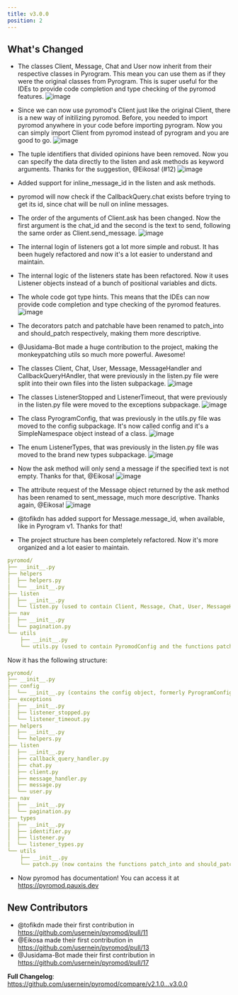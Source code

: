 ```yaml
---
title: v3.0.0
position: 2
---
```

## What's Changed
- The classes Client, Message, Chat and User now inherit from their respective classes in Pyrogram. This mean you can use them as if they were the original classes from Pyrogram. This is super useful for the IDEs to provide code completion and type checking of the pyromod features.
![image](https://github.com/usernein/pyromod/assets/29507335/e5754ceb-6264-41a4-baa2-53f7537e0833)

- Since we can now use pyromod's Client just like the original Client, there is a new way of initilizing pyromod. Before, you needed to import pyromod anywhere in your code before importing pyrogram. Now you can simply import Client from pyromod instead of pyrogram and you are good to go.
![image](https://github.com/usernein/pyromod/assets/29507335/9d1cde0c-2b85-497d-bc1c-5be4336b2067)

- The tuple identifiers that divided opinions have been removed. Now you can specify the data directly to the listen and ask methods as keyword arguments. Thanks for the suggestion, @Eikosa! (#12)
![image](https://github.com/usernein/pyromod/assets/29507335/1a3eda3b-42be-4685-8a79-74a773f882d5)

- Added support for inline_message_id in the listen and ask methods.
- pyromod will now check if the CallbackQuery.chat exists before trying to get its id, since chat will be null on inline messages.
- The order of the arguments of Client.ask has been changed. Now the first argument is the chat_id and the second is the text to send, following the same order as Client.send_message.
![image](https://github.com/usernein/pyromod/assets/29507335/e48953e3-859a-4ae7-9598-bf185cf583b5)

- The internal login of listeners got a lot more simple and robust. It has been hugely refactored and now it's a lot easier to understand and maintain.
- The internal logic of the listeners state has been refactored. Now it uses Listener objects instead of a bunch of positional variables and dicts.
- The whole code got type hints. This means that the IDEs can now provide code completion and type checking of the pyromod features.
![image](https://github.com/usernein/pyromod/assets/29507335/c32426ab-a7ce-4646-a127-5f6254ccf8c9)

- The decorators patch and patchable have been renamed to patch_into and should_patch respectively, making them more descriptive.
- @Jusidama-Bot made a huge contribution to the project, making the monkeypatching utils so much more powerful. Awesome!

- The classes Client, Chat, User, Message, MessageHandler and CallbackQueryHAndler, that were previously in the listen.py file were split into their own files into the listen subpackage.
![image](https://github.com/usernein/pyromod/assets/29507335/13465830-f285-41be-8e00-1b909a418f8c)

- The classes ListenerStopped and ListenerTimeout, that were previously in the listen.py file were moved to the exceptions subpackage.
![image](https://github.com/usernein/pyromod/assets/29507335/daecbcc0-eec7-47df-bdc0-1504cf05f0a0)

- The class PyrogramConfig, that was previously in the utils.py file was moved to the config subpackage. It's now called config and it's a SimpleNamespace object instead of a class.
![image](https://github.com/usernein/pyromod/assets/29507335/eec3fd03-effe-4671-835f-90710072e9c2)

- The enum ListenerTypes, that was previously in the listen.py file was moved to the brand new types subpackage.
![image](https://github.com/usernein/pyromod/assets/29507335/018ba927-9ec3-49ef-8f47-c605e5355e68)

- Now the ask method will only send a message if the specified text is not empty. Thanks for that, @Eikosa!
![image](https://github.com/usernein/pyromod/assets/29507335/788aaf38-332a-476b-b529-b27ac47208b1)

- The attribute request of the Message object returned by the ask method has been renamed to sent_message, much more descriptive. Thanks again, @Eikosa!
![image](https://github.com/usernein/pyromod/assets/29507335/42f352fa-dc04-4071-8eda-7e7d25b0d945)

- @tofikdn has added support for Message.message_id, when available, like in Pyrogram v1. Thanks for that!
- The project structure has been completely refactored. Now it's more organized and a lot easier to maintain.
```yaml
pyromod/
├── __init__.py
├── helpers
│  ├── helpers.py
│  └── __init__.py
├── listen
│  ├── __init__.py
│  └── listen.py (used to contain Client, Message, Chat, User, MessageHandler, CallbackQueryHandler, ListenerStopped, ListenerTimeout and ListenerTypes)
├── nav
│  ├── __init__.py
│  └── pagination.py
└── utils
    ├── __init__.py
    └── utils.py (used to contain PyromodConfig and the functions patch and patchable)
```

Now it has the following structure:
```yaml
pyromod/
├── __init__.py
├── config
│  └── __init__.py (contains the config object, formerly PyrogramConfig)
├── exceptions
│  ├── __init__.py
│  ├── listener_stopped.py
│  └── listener_timeout.py
├── helpers
│  ├── __init__.py
│  └── helpers.py
├── listen
│  ├── __init__.py
│  ├── callback_query_handler.py
│  ├── chat.py
│  ├── client.py
│  ├── message_handler.py
│  ├── message.py
│  └── user.py
├── nav
│  ├── __init__.py
│  └── pagination.py
├── types
│  ├── __init__.py
│  ├── identifier.py
│  ├── listener.py
│  └── listener_types.py
└── utils
    ├── __init__.py
    └── patch.py (now contains the functions patch_into and should_patch)
```
- Now pyromod has documentation! You can access it at https://pyromod.pauxis.dev


## New Contributors
* @tofikdn made their first contribution in https://github.com/usernein/pyromod/pull/11
* @Eikosa made their first contribution in https://github.com/usernein/pyromod/pull/13
* @Jusidama-Bot made their first contribution in https://github.com/usernein/pyromod/pull/17

**Full Changelog**: https://github.com/usernein/pyromod/compare/v2.1.0...v3.0.0